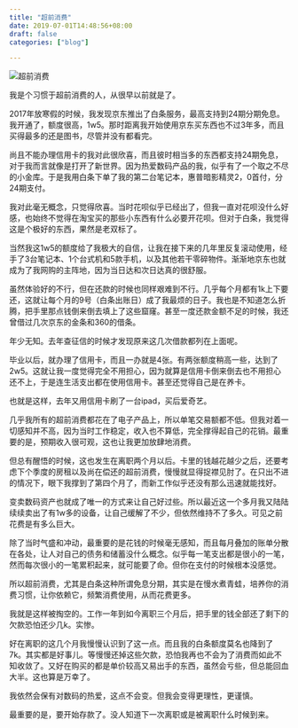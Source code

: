 ```yaml
---
title: "超前消费"
date: 2019-07-01T14:48:56+08:00
draft: false
categories: ["blog"]

---
```


![超前消费](https://raw.githubusercontent.com/DolgenLyu/imgcloud/master/007S8ZIlly1ghdnjx1i46j32800u0b2a.jpg)

我是个习惯于超前消费的人，从很早以前就是了。

<!--more-->

2017年放寒假的时候，我发现京东推出了白条服务，最高支持到24期分期免息。我开通了，额度很高，1w5。那时距离我开始使用京东买东西也不过3年多，而且买得最多的还是图书，尽管并没有都看完。

尚且不能办理信用卡的我对此很欣喜，而且彼时相当多的东西都支持24期免息，对于我而言就像是打开了新世界。因为热爱数码产品的我，似乎有了一个取之不尽的小金库。于是我用白条下单了我的第二台笔记本，惠普暗影精灵2，0首付，分24期支付。

我对此毫无概念，只觉得欣喜。当时花呗似乎已经出了，但我一直对花呗没什么好感，也始终不觉得在淘宝买的那些小东西有什么必要开花呗。但对于白条，我觉得这是个极好的东西，果然是老双标了。

当然我这1w5的额度给了我极大的自信，让我在接下来的几年里反复滚动使用，经手了3台笔记本、1个台式机和5款手机，以及其他若干零碎物件。渐渐地京东也就成为了我网购的主阵地，因为当日达和次日达真的很舒服。

虽然体验好的不行，但在还款的时候也同样艰难到不行。几乎每个月都有1k上下要还，这就让每个月的9号（白条出账日）成了我最烦的日子。我也是不知道怎么折腾，把手里那点钱倒来倒去填上了这些窟窿。甚至一度还款金额不足的时候，我还曾借过几次京东的金条和360的借条。

年少无知。去年查征信的时候才发现原来这几次借款都列在上面呢。

毕业以后，就办理了信用卡，而且一办就是4张。有两张额度稍高一些，达到了2w5。这就让我一度觉得完全不用担心，因为就算是信用卡倒来倒去也不用担心还不上，于是连生活支出都在使用信用卡。甚至还觉得自己是在养卡。

也就是这样，去年又用信用卡刷了一台ipad，买后爱奇艺。

几乎我所有的超前消费都花在了电子产品上，所以单笔交易额都不低。但我对着一切感知并不高，因为当时工作稳定，收入也不算低，完全撑得起自己的花销。最重要的是，预期收入很可观，这也让我更加放肆地消费。

但总有醒悟的时候，这也发生在离职两个月以后。卡里的钱越花越少之后，还要考虑下个季度的房租以及尚在偿还的超前消费，慢慢就显得捉襟见肘了。在只出不进的情况下，眼下我撑到了第四个月了，而新工作似乎还没有那么迅速就能找好。

变卖数码资产也就成了唯一的方式来让自己好过些。所以最近这一个多月我又陆陆续续卖出了有1w多的设备，让自己缓解了不少，但依然维持不了多久。可见之前花费是有多么巨大。

除了当时气盛和冲动，最重要的是花钱的时候毫无感知，而且每月叠加的账单分散在各处，让人对自己的债务和储蓄没什么概念。似乎每一笔支出都是很小的一笔，然而每次很小的一笔累积起来，就可能要了命。但你在支付的时候根本没感觉。

所以超前消费，尤其是白条这种所谓免息分期，其实是在慢水煮青蛙，培养你的消费习惯，让你依赖它，频繁消费使用，从而花费更多。

我就是这样被掏空的。工作一年到如今离职三个月后，把手里的钱全部还了剩下的欠款恐怕还少几k。实惨。

好在离职的这几个月我慢慢认识到了这一点。而且我的白条额度莫名也降到了7k。其实都是好事儿。等慢慢还掉这些欠款，恐怕我再也不会为了消费而如此不知收敛了。又好在购买的都是单价较高又易出手的东西，虽然会亏些，但总能回血大半。这也算是万幸了。

我依然会保有对数码的热爱，这点不会变。但我会变得更理性，更谨慎。

最重要的是，要开始存款了。没人知道下一次离职或是被离职什么时候到来。

